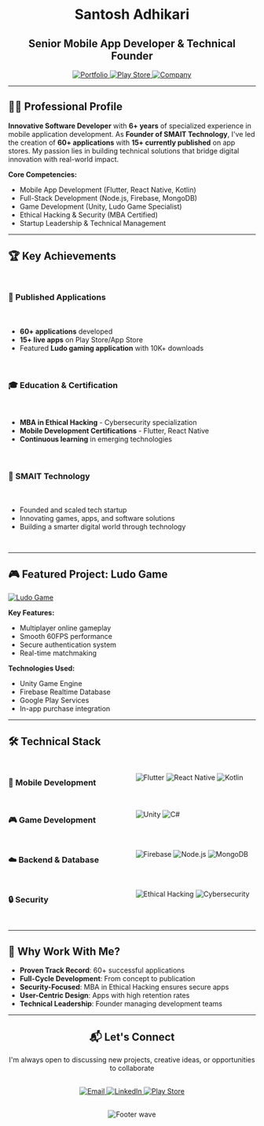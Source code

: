 
<h1 align="center">Santosh Adhikari</h1>
<h2 align="center">Senior Mobile App Developer & Technical Founder</h2>

<div align="center">
  <a href="https://santoshadhikari.info.np">
    <img src="https://img.shields.io/badge/🌐_Portfolio-00C4B4?style=for-the-badge&logo=google-chrome&logoColor=white" alt="Portfolio"/>
  </a>
  <a href="https://play.google.com/store/apps/dev?id=8310692885659472367">
    <img src="https://img.shields.io/badge/📱_Play_Store-414141?style=for-the-badge&logo=google-play&logoColor=white" alt="Play Store"/>
  </a>
  <a href="https://www.smaittechnology.com.np">
    <img src="https://img.shields.io/badge/🚀_SMAIT_Technology-FF6F61?style=for-the-badge&logo=google-chrome&logoColor=white" alt="Company"/>
  </a>
</div>

---

## 👨‍💻 Professional Profile

**Innovative Software Developer** with **6+ years** of specialized experience in mobile application development. As **Founder of SMAIT Technology**, I've led the creation of **60+ applications** with **15+ currently published** on app stores. My passion lies in building technical solutions that bridge digital innovation with real-world impact.

**Core Competencies:**
- Mobile App Development (Flutter, React Native, Kotlin)
- Full-Stack Development (Node.js, Firebase, MongoDB)
- Game Development (Unity, Ludo Game Specialist)
- Ethical Hacking & Security (MBA Certified)
- Startup Leadership & Technical Management

---

## 🏆 Key Achievements

<div style="display: grid; grid-template-columns: repeat(auto-fit, minmax(300px, 1fr)); gap: 20px; margin: 30px 0;">

### 🚀 Published Applications
- **60+ applications** developed
- **15+ live apps** on Play Store/App Store
- Featured **Ludo gaming application** with 10K+ downloads

### 🎓 Education & Certification
- **MBA in Ethical Hacking** - Cybersecurity specialization
- **Mobile Development Certifications** - Flutter, React Native
- **Continuous learning** in emerging technologies

### 🏢 SMAIT Technology
- Founded and scaled tech startup
- Innovating games, apps, and software solutions
- Building a smarter digital world through technology

</div>

---

## 🎮 Featured Project: Ludo Game

[![Ludo Game](https://img.shields.io/badge/🎮_Ludo_Game-FF6F61?style=for-the-badge&logo=google-play&logoColor=white)](https://play.google.com/store/apps/details?id=np.smaittechnology.ludo)

**Key Features:**
- Multiplayer online gameplay
- Smooth 60FPS performance
- Secure authentication system
- Real-time matchmaking

**Technologies Used:**
- Unity Game Engine
- Firebase Realtime Database
- Google Play Services
- In-app purchase integration

---

## 🛠️ Technical Stack

<div style="display: grid; grid-template-columns: repeat(auto-fit, minmax(200px, 1fr)); gap: 15px; margin: 30px 0;">

### 📱 Mobile Development
![Flutter](https://img.shields.io/badge/Flutter-02569B?style=flat-square&logo=flutter&logoColor=white)
![React Native](https://img.shields.io/badge/React_Native-61DAFB?style=flat-square&logo=react&logoColor=black)
![Kotlin](https://img.shields.io/badge/Kotlin-0095D5?style=flat-square&logo=kotlin&logoColor=white)

### 🎮 Game Development
![Unity](https://img.shields.io/badge/Unity-000000?style=flat-square&logo=unity&logoColor=white)
![C#](https://img.shields.io/badge/C%23-239120?style=flat-square&logo=c-sharp&logoColor=white)

### ☁️ Backend & Database
![Firebase](https://img.shields.io/badge/Firebase-FFCA28?style=flat-square&logo=firebase&logoColor=black)
![Node.js](https://img.shields.io/badge/Node.js-339933?style=flat-square&logo=nodedotjs&logoColor=white)
![MongoDB](https://img.shields.io/badge/MongoDB-47A248?style=flat-square&logo=mongodb&logoColor=white)

### 🔒 Security
![Ethical Hacking](https://img.shields.io/badge/Ethical_Hacking-FF6F61?style=flat-square&logo=lock&logoColor=white)
![Cybersecurity](https://img.shields.io/badge/Cybersecurity-0078D7?style=flat-square&logo=shield-check&logoColor=white)

</div>

---

## 🌟 Why Work With Me?

- **Proven Track Record**: 60+ successful applications
- **Full-Cycle Development**: From concept to publication
- **Security-Focused**: MBA in Ethical Hacking ensures secure apps
- **User-Centric Design**: Apps with high retention rates
- **Technical Leadership**: Founder managing development teams

---

<div align="center">
  <h2>📬 Let's Connect</h2>
  <p>I'm always open to discussing new projects, creative ideas, or opportunities to collaborate</p>
  
  <div style="margin: 30px 0;">
    <a href="mailto:santosh.ad215@gmail.com">
      <img src="https://img.shields.io/badge/✉️_Email-FF6F61?style=for-the-badge&logo=gmail&logoColor=white" alt="Email"/>
    </a>
    <a href="https://linkedin.com/in/codersantoshadhikari">
      <img src="https://img.shields.io/badge/💼_LinkedIn-0077B5?style=for-the-badge&logo=linkedin&logoColor=white" alt="LinkedIn"/>
    </a>
    <a href="https://play.google.com/store/apps/dev?id=8310692885659472367">
      <img src="https://img.shields.io/badge/📱_Play_Store-414141?style=for-the-badge&logo=google-play&logoColor=white" alt="Play Store"/>
    </a>
  </div>
</div>

<div align="center">
  <img src="https://capsule-render.vercel.app/api?type=waving&color=00C4B4&height=120&section=footer&animation=fadeIn&fontSize=40" alt="Footer wave"/>
</div>


